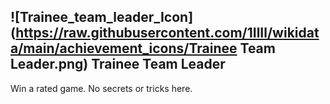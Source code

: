 ## ![Trainee_team_leader_Icon](https://raw.githubusercontent.com/1IlIl/wikidata/main/achievement_icons/Trainee Team Leader.png) Trainee Team Leader





Win a rated game. No secrets or tricks here.

